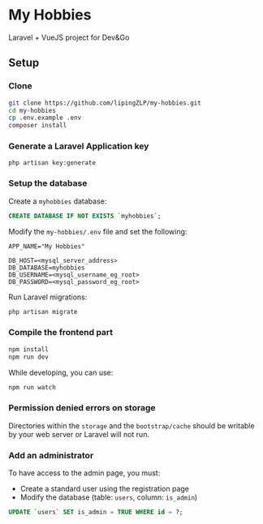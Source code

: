 # My Hobbies

Laravel + VueJS project for Dev&Go

## Setup

### Clone

```sh
git clone https://github.com/lipingZLP/my-hobbies.git
cd my-hobbies
cp .env.example .env
composer install
```

### Generate a Laravel Application key

```
php artisan key:generate
```

### Setup the database

Create a `myhobbies` database:

```sql
CREATE DATABASE IF NOT EXISTS `myhobbies`;
```

Modify the `my-hobbies/.env` file and set the following:

```
APP_NAME="My Hobbies"

DB_HOST=<mysql_server_address>
DB_DATABASE=myhobbies
DB_USERNAME=<mysql_username_eg_root>
DB_PASSWORD=<mysql_password_eg_root>
```


Run Laravel migrations:
```sh
php artisan migrate
```


### Compile the frontend part

```sh
npm install
npm run dev
```

While developing, you can use:

```sh
npm run watch
```


### Permission denied errors on storage

Directories within the `storage` and the `bootstrap/cache` should be writable by your web server or Laravel will not run.


### Add an administrator

To have access to the admin page, you must:
- Create a standard user using the registration page
- Modify the database (table: `users`, column: `is_admin`)

```sql
UPDATE `users` SET is_admin = TRUE WHERE id = ?;
```
